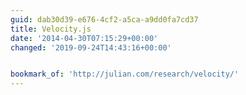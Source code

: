 ```yaml
---
guid: dab30d39-e676-4cf2-a5ca-a9dd0fa7cd37
title: Velocity.js
date: '2014-04-30T07:15:29+00:00'
changed: '2019-09-24T14:43:16+00:00'


bookmark_of: 'http://julian.com/research/velocity/'
---
```




